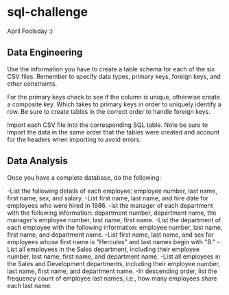 # sql-challenge

April Foolsday :)

## Data Engineering


Use the information you have to create a table schema for each of the six CSV files. Remember to specify data types, primary keys, foreign keys, and other constraints.

For the primary keys check to see if the column is unique, otherwise create a composite key. Which takes to primary keys in order to uniquely identify a row.
Be sure to create tables in the correct order to handle foreign keys.



Import each CSV file into the corresponding SQL table. Note be sure to import the data in the same order that the tables were created and account for the headers when importing to avoid errors.



## Data Analysis

Once you have a complete database, do the following:

-List the following details of each employee: employee number, last name, first name, sex, and salary.
-List first name, last name, and hire date for employees who were hired in 1986.
-ist the manager of each department with the following information: department number, department name, the manager's employee number, last name, first name.
-List the department of each employee with the following information: employee number, last name, first name, and department name.
-List first name, last name, and sex for employees whose first name is "Hercules" and last names begin with "B."
-List all employees in the Sales department, including their employee number, last name, first name, and department name.
-List all employees in the Sales and Development departments, including their employee number, last name, first name, and department name.
-In descending order, list the frequency count of employee last names, i.e., how many employees share each last name.
